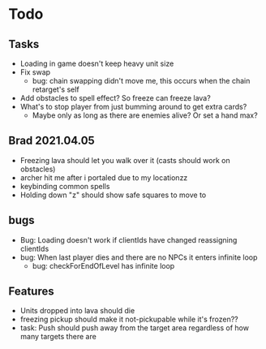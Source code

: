 # Todo

## Tasks

- Loading in game doesn't keep heavy unit size
- Fix swap
  - bug: chain swapping didn't move me, this occurs when the chain retarget's self
- Add obstacles to spell effect? So freeze can freeze lava?
- What's to stop player from just bumming around to get extra cards?
  - Maybe only as long as there are enemies alive? Or set a hand max?

## Brad 2021.04.05

- Freezing lava should let you walk over it (casts should work on obstacles)
- archer hit me after i portaled due to my locationzz
- keybinding common spells
- Holding down "z" should show safe squares to move to

## bugs

- Bug: Loading doesn't work if clientIds have changed reassigning clientIds
- bug: When last player dies and there are no NPCs it enters infinite loop
  - bug: checkForEndOfLevel has infinite loop

## Features

- Units dropped into lava should die
- freezing pickup should make it not-pickupable while it's frozen??
- task: Push should push away from the target area regardless of how many targets there are
